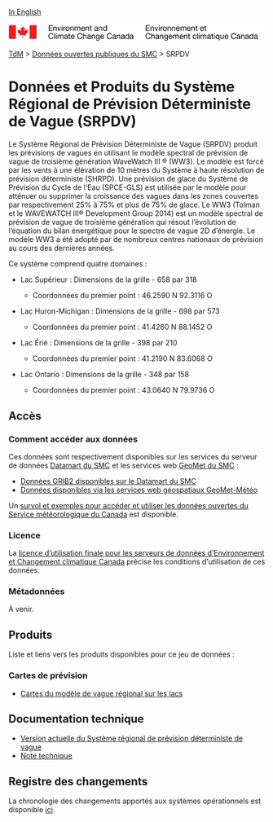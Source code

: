 [In English](readme_rdwps_en.md)

![ECCC logo](../../img_eccc-logo.png)

[TdM](../../readme_fr.md) > [Données ouvertes publiques du SMC](../readme_fr.md) > SRPDV

# Données et Produits du Système Régional de Prévision Déterministe de Vague (SRPDV)

Le Système Régional de Prévision Déterministe de Vague (SRPDV) produit les prévisions de vagues en utilisant le modèle spectral de prévision de vague de troisième génération WaveWatch III ® (WW3). Le modèle est forcé par les vents à une élévation de 10 mètres du Système à haute résolution de prévision déterministe (SHRPD). Une prévision de glace du Système de Prévision du Cycle de l'Eau (SPCE-GLS) est utilisée par le modèle pour atténuer ou supprimer la croissance des vagues dans les zones couvertes par respectivement 25% à 75% et plus de 75% de glace.
Le WW3 (Tolman et le WAVEWATCH III® Development Group 2014) est un modèle spectral de prévision de vague de troisième génération qui résout l’évolution de l’équation du bilan énergétique pour le spectre de vague 2D d’énergie. Le modèle WW3 a été adopté par de nombreux centres nationaux de prévision au cours des dernières années.

Ce système comprend quatre domaines :

* Lac Supérieur : Dimensions de la grille - 658 par 318
    * Coordonnées du premier point : 46.2590 N 92.3116 O

* Lac Huron-Michigan : Dimensions de la grille - 698 par 573
    * Coordonnées du premier point : 41.4260 N 88.1452 O

* Lac Érié : Dimensions de la grille - 398 par 210
    * Coordonnées du premier point : 41.2190 N 83.6068 O

* Lac Ontario : Dimensions de la grille - 348 par 158
    * Coordonnées du premier point : 43.0640 N 79.9736 O

## Accès

### Comment accéder aux données

Ces données sont respectivement disponibles sur les services du serveur de données [Datamart du SMC](../../msc-datamart/readme_fr.md) et les services web [GeoMet du SMC](../../msc-geomet/readme_fr.md) :

* [Données GRIB2 disponibles sur le Datamart du SMC](readme_rdwps-datamart_fr.md) 
* [Données disponibles via les services web géospatiaux GeoMet-Météo](../../msc-geomet/readme_fr.md)

Un [survol et exemples pour accéder et utiliser les données ouvertes du Service météorologique du Canada](../../usage/readme_fr.md) est disponible.

### Licence

La [licence d’utilisation finale pour les serveurs de données d’Environnement et Changement climatique Canada](../../licence/readme_fr.md) précise les conditions d'utilisation de ces données.

### Métadonnées

À venir.

## Produits

Liste et liens vers les produits disponibles pour ce jeu de données :

### Cartes de prévision

* [Cartes du modèle de vague régional sur les lacs](https://meteo.gc.ca/model_forecast/wave_f.html)

## Documentation technique

* [Version actuelle du Système régional de prévision déterministe de vague](https://collaboration.cmc.ec.gc.ca/cmc/cmoi/product_guide/docs/tech_specifications/tech_specifications_RDWPS_3.2.0_f.pdf)
* [Note technique](https://collaboration.cmc.ec.gc.ca/cmc/cmoi/product_guide/docs/lib/op_systems/doc_opchanges/technote_rdwps_20120524_f.pdf)

## Registre des changements 

La chronologie des changements apportés aux systèmes opérationnels est disponible [ici](https://collaboration.cmc.ec.gc.ca/cmc/cmoi/product_guide/docs/changes_f.html).
